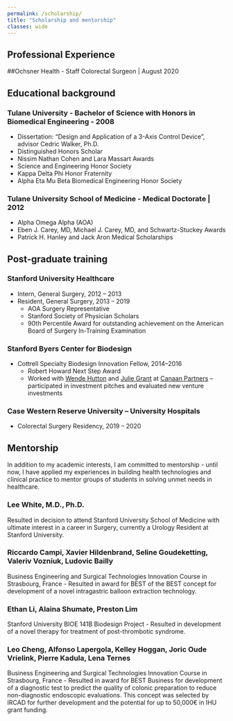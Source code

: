 ```yaml
---
permalink: /scholarship/
title: "Scholarship and mentorship"
classes: wide
---
```

## Professional Experience
##Ochsner Health - Staff Colorectal Surgeon | August 2020

## Educational background
### Tulane University - Bachelor of Science with Honors in Biomedical Engineering - 2008
- Dissertation: “Design and Application of a 3-Axis Control Device”, advisor Cedric Walker, Ph.D.
- Distinguished Honors Scholar
- Nissim Nathan Cohen and Lara Massart Awards
- Science and Engineering Honor Society
- Kappa Delta Phi Honor Fraternity
- Alpha Eta Mu Beta Biomedical Engineering Honor Society

### Tulane University School of Medicine - Medical Doctorate | 2012
- Alpha Omega Alpha (AOA)
- Eben J. Carey, MD, Michael J. Carey, MD, and Schwartz-Stuckey Awards
- Patrick H. Hanley and Jack Aron Medical Scholarships

## Post-graduate training
### Stanford University Healthcare
- Intern, General Surgery, 2012 – 2013
- Resident, General Surgery, 2013 – 2019
	- AOA Surgery Representative
	- Stanford Society of Physician Scholars
	- 90th Percentile Award for outstanding achievement on the American Board of Surgery In-Training Examination

### Stanford Byers Center for Biodesign
- Cottrell Specialty Biodesign Innovation Fellow, 2014–2016
	- Robert Howard Next Step Award
	- Worked with [Wende Hutton](https://www.canaan.com/team/wende-hutton) and [Julie Grant](https://www.canaan.com/team/julie-grant) at [Canaan Partners](https://www.canaan.com/) – participated in investment pitches and evaluated new venture investments

### Case Western Reserve University – University Hospitals
- Colorectal Surgery Residency, 2019 – 2020

## Mentorship
In addition to my academic interests, I am committed to mentorship - until now, I have applied my experiences in building health technologies and clinical practice to mentor groups of students in solving unmet needs in healthcare.

### Lee White, M.D., Ph.D.
Resulted in decision to attend Stanford University School of Medicine with ultimate interest in a career in Surgery, currently a Urology Resident at Stanford University.

### Riccardo Campi, Xavier Hildenbrand, Seline Goudeketting, Valeriv Vozniuk, Ludovic Bailly
Business Engineering and Surgical Technologies Innovation Course in Strasbourg, France - Resulted in award for BEST of the BEST concept for development of a novel intragastric balloon extraction technology.

### Ethan Li, Alaina Shumate, Preston Lim
Stanford University BIOE 141B Biodesign Project	- Resulted in development of a novel therapy for treatment of post-thrombotic syndrome.

### Leo Cheng, Alfonso Lapergola, Kelley Hoggan, Joric Oude Vrielink, Pierre Kadula, Lena Ternes
Business Engineering and Surgical Technologies Innovation Course in Strasbourg, France	- Resulted in award for BEST Business for development of a diagnostic test to predict the quality of colonic preparation to reduce non-diagnostic endoscopic evaluations. This concept was selected by IRCAD for further development and the potential for up to 50,000€ in IHU grant funding.